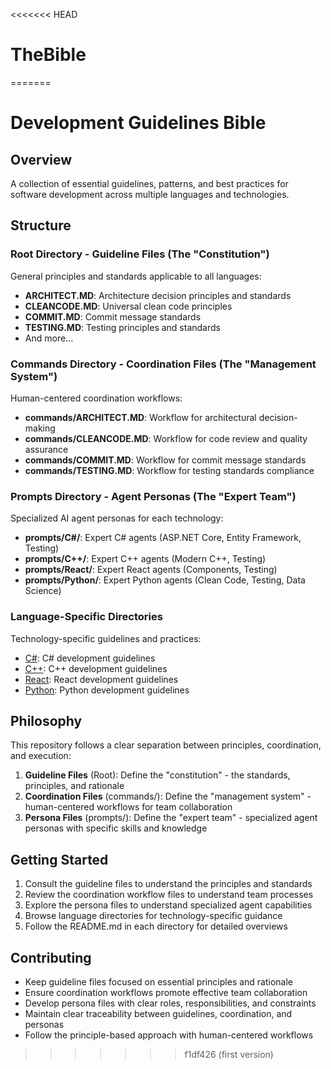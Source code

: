 <<<<<<< HEAD
# TheBible
=======
# Development Guidelines Bible

## Overview

A collection of essential guidelines, patterns, and best practices for software development across multiple languages and technologies.

## Structure

### Root Directory - Guideline Files (The "Constitution")
General principles and standards applicable to all languages:
- **ARCHITECT.MD**: Architecture decision principles and standards
- **CLEANCODE.MD**: Universal clean code principles
- **COMMIT.MD**: Commit message standards
- **TESTING.MD**: Testing principles and standards
- And more...

### Commands Directory - Coordination Files (The "Management System")
Human-centered coordination workflows:
- **commands/ARCHITECT.MD**: Workflow for architectural decision-making
- **commands/CLEANCODE.MD**: Workflow for code review and quality assurance
- **commands/COMMIT.MD**: Workflow for commit message standards
- **commands/TESTING.MD**: Workflow for testing standards compliance

### Prompts Directory - Agent Personas (The "Expert Team")
Specialized AI agent personas for each technology:
- **prompts/C#/**: Expert C# agents (ASP.NET Core, Entity Framework, Testing)
- **prompts/C++/**: Expert C++ agents (Modern C++, Testing)
- **prompts/React/**: Expert React agents (Components, Testing)
- **prompts/Python/**: Expert Python agents (Clean Code, Testing, Data Science)

### Language-Specific Directories
Technology-specific guidelines and practices:
- [C#](./C#/README.md): C# development guidelines
- [C++](./C++/README.md): C++ development guidelines
- [React](./React/README.md): React development guidelines
- [Python](./Python/README.md): Python development guidelines

## Philosophy

This repository follows a clear separation between principles, coordination, and execution:

1. **Guideline Files** (Root): Define the "constitution" - the standards, principles, and rationale
2. **Coordination Files** (commands/): Define the "management system" - human-centered workflows for team collaboration
3. **Persona Files** (prompts/): Define the "expert team" - specialized agent personas with specific skills and knowledge

## Getting Started

1. Consult the guideline files to understand the principles and standards
2. Review the coordination workflow files to understand team processes
3. Explore the persona files to understand specialized agent capabilities
4. Browse language directories for technology-specific guidance
5. Follow the README.md in each directory for detailed overviews

## Contributing

- Keep guideline files focused on essential principles and rationale
- Ensure coordination workflows promote effective team collaboration
- Develop persona files with clear roles, responsibilities, and constraints
- Maintain clear traceability between guidelines, coordination, and personas
- Follow the principle-based approach with human-centered workflows
>>>>>>> f1df426 (first version)
